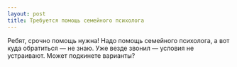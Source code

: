 ```yaml
---
layout: post 
title: Требуется помощь семейного психолога 
--- 
```

Ребят, срочно помощь нужна! Надо помощь семейного психолога, а вот куда обратиться — не знаю. Уже везде звонил — условия не устраивают. Может подкинете варианты?
